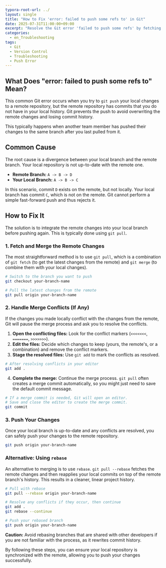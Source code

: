```yaml
---
typora-root-url: ../
layout: single
title: "How to Fix 'error: failed to push some refs to' in Git"
date: 2025-07-31T11:00:00+09:00
excerpt: "Resolve the Git error 'failed to push some refs' by fetching the latest changes from the remote repository before pushing your own."
categories:
  - en_Troubleshooting
tags:
  - Git
  - Version Control
  - Troubleshooting
  - Push Error
---
```


## What Does "error: failed to push some refs to" Mean?

This common Git error occurs when you try to `git push` your local changes to a remote repository, but the remote repository has commits that you do not have in your local history. Git prevents the push to avoid overwriting the remote changes and losing commit history.

This typically happens when another team member has pushed their changes to the same branch after you last pulled from it.

## Common Cause

The root cause is a divergence between your local branch and the remote branch. Your local repository is not up-to-date with the remote one.

- **Remote Branch:** `A -> B -> D`
- **Your Local Branch:** `A -> B -> C`

In this scenario, commit `D` exists on the remote, but not locally. Your local branch has commit `C`, which is not on the remote. Git cannot perform a simple fast-forward push and thus rejects it.

## How to Fix It

The solution is to integrate the remote changes into your local branch before pushing again. This is typically done using `git pull`.

### 1. Fetch and Merge the Remote Changes

The most straightforward method is to use `git pull`, which is a combination of `git fetch` (to get the latest changes from the remote) and `git merge` (to combine them with your local changes).

```bash
# Switch to the branch you want to push
git checkout your-branch-name

# Pull the latest changes from the remote
git pull origin your-branch-name
```

### 2. Handle Merge Conflicts (If Any)

If the changes you made locally conflict with the changes from the remote, Git will pause the merge process and ask you to resolve the conflicts.

1.  **Open the conflicting files:** Look for the conflict markers (`<<<<<<<`, `=======`, `>>>>>>>`).
2.  **Edit the files:** Decide which changes to keep (yours, the remote's, or a combination) and remove the conflict markers.
3.  **Stage the resolved files:** Use `git add` to mark the conflicts as resolved.

```bash
# After resolving conflicts in your editor
git add .
```

4.  **Complete the merge:** Continue the merge process. `git pull` often creates a merge commit automatically, so you might just need to save the default commit message.

```bash
# If a merge commit is needed, Git will open an editor.
# Save and close the editor to create the merge commit.
git commit
```

### 3. Push Your Changes

Once your local branch is up-to-date and any conflicts are resolved, you can safely push your changes to the remote repository.

```bash
git push origin your-branch-name
```

### Alternative: Using `rebase`

An alternative to merging is to use `rebase`. `git pull --rebase` fetches the remote changes and then reapplies your local commits on top of the remote branch's history. This results in a cleaner, linear project history.

```bash
# Pull with rebase
git pull --rebase origin your-branch-name

# Resolve any conflicts if they occur, then continue
git add .
git rebase --continue

# Push your rebased branch
git push origin your-branch-name
```

**Caution:** Avoid rebasing branches that are shared with other developers if you are not familiar with the process, as it rewrites commit history.

By following these steps, you can ensure your local repository is synchronized with the remote, allowing you to push your changes successfully.
